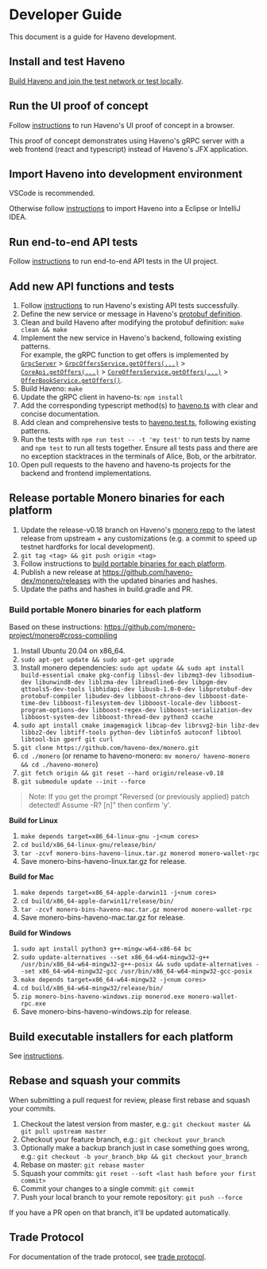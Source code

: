 # Developer Guide

This document is a guide for Haveno development.

## Install and test Haveno

[Build Haveno and join the test network or test locally](installing.md).

## Run the UI proof of concept

Follow [instructions](https://github.com/haveno-dex/haveno-ts#run-in-a-browser) to run Haveno's UI proof of concept in a browser.

This proof of concept demonstrates using Haveno's gRPC server with a web frontend (react and typescript) instead of Haveno's JFX application.

## Import Haveno into development environment

VSCode is recommended.

Otherwise follow [instructions](import-haveno.md) to import Haveno into a Eclipse or IntelliJ IDEA.

## Run end-to-end API tests

Follow [instructions](https://github.com/haveno-dex/haveno-ts#run-tests) to run end-to-end API tests in the UI project.

## Add new API functions and tests

1. Follow [instructions](https://github.com/haveno-dex/haveno-ts#run-tests) to run Haveno's existing API tests successfully.
2. Define the new service or message in Haveno's [protobuf definition](../proto/src/main/proto/grpc.proto).
3. Clean and build Haveno after modifying the protobuf definition: `make clean && make`
4. Implement the new service in Haveno's backend, following existing patterns.<br>
   For example, the gRPC function to get offers is implemented by [`GrpcServer`](https://github.com/haveno-dex/haveno/blob/master/daemon/src/main/java/haveno/daemon/grpc/GrpcServer.java) > [`GrpcOffersService.getOffers(...)`](https://github.com/haveno-dex/haveno/blob/b761dbfd378faf49d95090c126318b419af7926b/daemon/src/main/java/haveno/daemon/grpc/GrpcOffersService.java#L104) > [`CoreApi.getOffers(...)`](https://github.com/haveno-dex/haveno/blob/b761dbfd378faf49d95090c126318b419af7926b/core/src/main/java/haveno/core/api/CoreApi.java#L128) > [`CoreOffersService.getOffers(...)`](https://github.com/haveno-dex/haveno/blob/b761dbfd378faf49d95090c126318b419af7926b/core/src/main/java/haveno/core/api/CoreOffersService.java#L126) > [`OfferBookService.getOffers()`](https://github.com/haveno-dex/haveno/blob/b761dbfd378faf49d95090c126318b419af7926b/core/src/main/java/haveno/core/offer/OfferBookService.java#L193).
5. Build Haveno: `make`
6. Update the gRPC client in haveno-ts: `npm install`
7. Add the corresponding typescript method(s) to [haveno.ts](https://github.com/haveno-dex/haveno-ts/blob/master/src/haveno.ts) with clear and concise documentation.
8. Add clean and comprehensive tests to [haveno.test.ts](https://github.com/haveno-dex/haveno-ts/blob/master/src/haveno.test.ts), following existing patterns.
9. Run the tests with `npm run test -- -t 'my test'` to run tests by name and `npm test` to run all tests together. Ensure all tests pass and there are no exception stacktraces in the terminals of Alice, Bob, or the arbitrator.
10. Open pull requests to the haveno and haveno-ts projects for the backend and frontend implementations.

## Release portable Monero binaries for each platform

1. Update the release-v0.18 branch on Haveno's [monero repo](https://github.com/haveno-dex/monero) to the latest release from upstream + any customizations (e.g. a commit to speed up testnet hardforks for local development).
2. `git tag <tag> && git push origin <tag>`
3. Follow instructions to [build portable binaries for each platform](#build-portable-monero-binaries-for-each-platform).
4. Publish a new release at https://github.com/haveno-dex/monero/releases with the updated binaries and hashes.
5. Update the paths and hashes in build.gradle and PR.

### Build portable Monero binaries for each platform

Based on these instructions: https://github.com/monero-project/monero#cross-compiling

1. Install Ubuntu 20.04 on x86_64.
2. `sudo apt-get update && sudo apt-get upgrade`
3. Install monero dependencies: `sudo apt update && sudo apt install build-essential cmake pkg-config libssl-dev libzmq3-dev libsodium-dev libunwind8-dev liblzma-dev libreadline6-dev libpgm-dev qttools5-dev-tools libhidapi-dev libusb-1.0-0-dev libprotobuf-dev protobuf-compiler libudev-dev libboost-chrono-dev libboost-date-time-dev libboost-filesystem-dev libboost-locale-dev libboost-program-options-dev libboost-regex-dev libboost-serialization-dev libboost-system-dev libboost-thread-dev python3 ccache`
4. `sudo apt install cmake imagemagick libcap-dev librsvg2-bin libz-dev libbz2-dev libtiff-tools python-dev libtinfo5 autoconf libtool libtool-bin gperf git curl`
5. `git clone https://github.com/haveno-dex/monero.git`
6. `cd ./monero` (or rename to haveno-monero: `mv monero/ haveno-monero && cd ./haveno-monero`)
7. `git fetch origin && git reset --hard origin/release-v0.18`
8. `git submodule update --init --force`

> Note:
> If you get the prompt "Reversed (or previously applied) patch detected!  Assume -R? [n]" then confirm 'y'.

**Build for Linux**

1. `make depends target=x86_64-linux-gnu -j<num cores>`
2. `cd build/x86_64-linux-gnu/release/bin/`
3. `tar -zcvf monero-bins-haveno-linux.tar.gz monerod monero-wallet-rpc`
4. Save monero-bins-haveno-linux.tar.gz for release.

**Build for Mac**

1. `make depends target=x86_64-apple-darwin11 -j<num cores>`
2. `cd build/x86_64-apple-darwin11/release/bin/`
3. `tar -zcvf monero-bins-haveno-mac.tar.gz monerod monero-wallet-rpc`
4. Save monero-bins-haveno-mac.tar.gz for release.

**Build for Windows**

1. `sudo apt install python3 g++-mingw-w64-x86-64 bc`
2. `sudo update-alternatives --set x86_64-w64-mingw32-g++ /usr/bin/x86_64-w64-mingw32-g++-posix && sudo update-alternatives --set x86_64-w64-mingw32-gcc /usr/bin/x86_64-w64-mingw32-gcc-posix`
3. `make depends target=x86_64-w64-mingw32 -j<num cores>`
4. `cd build/x86_64-w64-mingw32/release/bin/`
5. `zip monero-bins-haveno-windows.zip monerod.exe monero-wallet-rpc.exe`
6. Save monero-bins-haveno-windows.zip for release.

## Build executable installers for each platform

See [instructions](/desktop/package/README.md).

## Rebase and squash your commits

When submitting a pull request for review, please first rebase and squash your commits.

1. Checkout the latest version from master, e.g.: `git checkout master && git pull upstream master`
2. Checkout your feature branch, e.g.: `git checkout your_branch`
3. Optionally make a backup branch just in case something goes wrong, e.g.: `git checkout -b your_branch_bkp && git checkout your_branch`
4. Rebase on master: `git rebase master`
5. Squash your commits: `git reset --soft <last hash before your first commit>`
6. Commit your changes to a single commit: `git commit`
7. Push your local branch to your remote repository: `git push --force`

If you have a PR open on that branch, it'll be updated automatically.

## Trade Protocol

For documentation of the trade protocol, see [trade protocol](trade_protocol/trade-protocol.pdf).